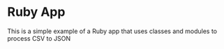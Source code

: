 Ruby App
=

This is a simple example of a Ruby app that uses classes and modules to process CSV to JSON

